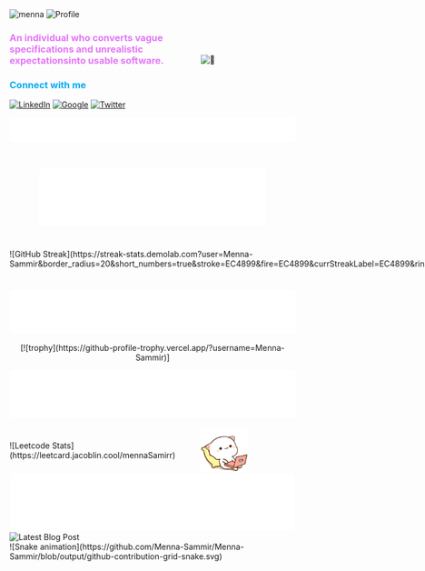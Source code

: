 <div style="display: flex; justify-content: space-between; align-items: center;">
  <div>
    <img src="https://utfs.io/f/k6CHuxRFGuOvmt38XLgOG3y980JQr2McgNAfaeRCSHjnp76Z" alt="menna" />
    <img src="https://utfs.io/f/k6CHuxRFGuOvFQep2YCDec2uQI9po8jyWkBg1wUi4XsCzZat" alt="Profile" />
    <h3 style="color: #E474F8;">An individual who converts vague specifications and unrealistic expectationsinto usable software.</h3>
    <h3 style="color: #03A9F4;">Connect with me</h3>
    <a href="https://www.linkedin.com/in/menna-samir-3a391a127/" target="_blank"><img src="https://utfs.io/f/k6CHuxRFGuOvCq4g3MzwwGlHKiAjydI6BOoFDSae5c3srY9R" alt="LinkedIn" width="40" /></a>
    <a href="mailto:menna20.samir@gmail.com" target="_blank">  <img src="https://utfs.io/f/k6CHuxRFGuOvSSirT3phbueVXDx6p1O04Hvy9CoPQfcRwtk8" alt="Google" width="40" /></a>
    <a href="https://x.com/MennaMoham13513" target="_blank"> <img src="https://utfs.io/f/k6CHuxRFGuOvfMZeyKWOeqT1iPAl5GnWOX03FD8QULmhvYwf" alt="Twitter" width="40" /></a>
  </div>
  <img src="71e5a5443b2f54d91a32d63b4baa897a_MD5.gif" width="390" alt="🦑" />
</div>
<p align="center" width="100%">
<img src="Languages_Frameworks_Tools_Abilities.svg" alt="title" />
</p>
<p align="center">
    <img src="https://skillicons.dev/icons?i=c,cs,py,js,ts,dotnet,flask,nestjs,nextjs,nodejs,graphql,postgres,mysql,html,css,bootstrap,tailwind,sass,jquery,threejs,react,redis,redux,regex,vim,bash,emacs,figma,git,github,heroku,jest,linux,md,nginx,notion,npm,prisma,gulp,rabbitmq,vercel,vim,xd,postman,cmake,docker"  alt=""/>
</p>
<p align="center" width="100%">
<img src="Github_State.svg" alt="state" />
</p>
<div style="display: flex; align-items:center">
  <div style="flex: 1;">
  ![GitHub Streak](https://streak-stats.demolab.com?user=Menna-Sammir&border_radius=20&short_numbers=true&stroke=EC4899&fire=EC4899&currStreakLabel=EC4899&ring=EC4899)
  </div>
  <div style="flex: 1; padding: 10px;">
<p align="center">
  ![menna's GitHub stats](https://github-readme-stats.vercel.app/api?username=Menna-Sammir&border_radius=20&show_icons=true&theme=transparent&title_color=EC4899&icon_color=EC4899&rank_icon=github&ring_color=EC4899&text_color=434d58)
</p>
</div>
</div>
<p align="center" width="100%">
<img src="Github_profile_Trophy.svg" alt="state" />
</p>
<p align="center">
[![trophy](https://github-profile-trophy.vercel.app/?username=Menna-Sammir)]
</p>
<p align="center" width="100%">
<img src="Problem_solving_State.svg" alt="state" />
</p>
<div style="display: flex; align-items:center">
  <div style="flex: 2;">
![Leetcode Stats](https://leetcard.jacoblin.cool/mennaSamirr)
  </div>
  <div style="flex: 1;">
  <img src="8d2ca07f421f05dbb51fcef0a6cab7f4_MD5.gif" alt="Coding Animation" width="50%" />
  </div>
</div>
<div align="center" width="100%">
<img src="Latest_Blog_Post.svg" alt="state" />
</div>
<div style="display: flex; align-items:center">
  <div style="flex: 1;">
<img src="fb0df3253e5d0a856f6232f3a7468ecd.gif" alt="Latest Blog Post" />
  </div>
</div>
<div style="display: flex; align-items:center">
  <div style="flex: 2;">
![Snake animation](https://github.com/Menna-Sammir/Menna-Sammir/blob/output/github-contribution-grid-snake.svg)
  </div>
</div>
